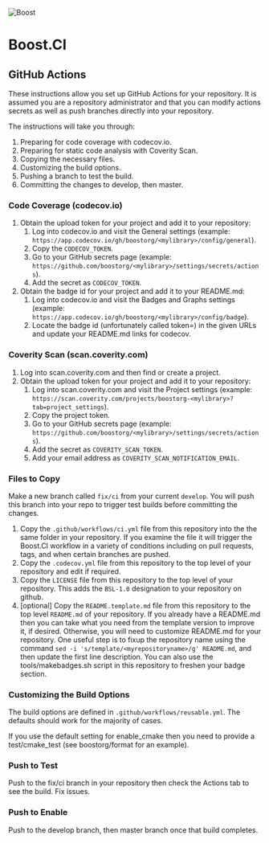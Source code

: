 ![Boost](images/boost.png  "Boost")

# Boost.CI

## GitHub Actions

These instructions allow you set up GitHub Actions for your repository.  It is assumed you are a repository
administrator and that you can modify actions secrets as well as push branches directly into your repository.

The instructions will take you through:

1. Preparing for code coverage with codecov.io.
2. Preparing for static code analysis with Coverity Scan.
3. Copying the necessary files.
4. Customizing the build options.
5. Pushing a branch to test the build.
6. Committing the changes to develop, then master.

### Code Coverage (codecov.io)

1. Obtain the upload token for your project and add it to your repository:
   1. Log into codecov.io and visit the General settings (example: `https://app.codecov.io/gh/boostorg/<mylibrary>/config/general`).
   2. Copy the `CODECOV_TOKEN`.
   3. Go to your GitHub secrets page (example: `https://github.com/boostorg/<mylibrary>/settings/secrets/actions`).
   4. Add the secret as `CODECOV_TOKEN`.
2. Obtain the badge id for your project and add it to your README.md:
   1. Log into codecov.io and visit the Badges and Graphs settings (example: `https://app.codecov.io/gh/boostorg/<mylibrary>/config/badge`).
   2. Locate the badge id (unfortunately called token=) in the given URLs and update your README.md links for codecov.

### Coverity Scan (scan.coverity.com)

1. Log into scan.coverity.com and then find or create a project.
2. Obtain the upload token for your project and add it to your repository:
   1. Log into scan.coverity.com and visit the Project settings (example: `https://scan.coverity.com/projects/boostorg-<mylibrary>?tab=project_settings`).
   2. Copy the project token.
   3. Go to your GitHub secrets page (example: `https://github.com/boostorg/<mylibrary>/settings/secrets/actions`).
   4. Add the secret as `COVERITY_SCAN_TOKEN`.
   5. Add your email address as `COVERITY_SCAN_NOTIFICATION_EMAIL`.

### Files to Copy

Make a new branch called `fix/ci` from your current `develop`.  You will push this branch into your repo to trigger test builds before committing the changes.

1. Copy the `.github/workflows/ci.yml` file from this repository into the the same folder in your repository.  If you examine the file it will trigger the Boost.CI
   workflow in a variety of conditions including on pull requests, tags, and when certain branches are pushed.
1. Copy the `.codecov.yml` file from this repository to the top level of your repository and edit if required.
1. Copy the `LICENSE` file from this repository to the top level of your repository.  This adds the `BSL-1.0` designation to your repository on github.
1. [optional] Copy the `README.template.md` file from this repository to the top level `README.md` of your repository.  If you already have a README.md then you can take what you need from the template version to improve it, if desired.  Otherwise, you will need to customize README.md for your repository.  One useful step is to fixup the repository name using the command `sed -i 's/template/<myrepositoryname>/g' README.md`, and then update the first line description.  You can also use the tools/makebadges.sh script in this repository to freshen your badge section.

### Customizing the Build Options

The build options are defined in `.github/workflows/reusable.yml`.  The defaults should work for the majority of cases.

If you use the default setting for enable_cmake then you need to provide a test/cmake_test (see boostorg/format for an example).

### Push to Test

Push to the fix/ci branch in your repository then check the Actions tab to see the build.  Fix issues.

### Push to Enable

Push to the develop branch, then master branch once that build completes.
